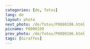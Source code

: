 ```yaml
---
categories: [de, fotos]
lang: de
layout: photo
next_photo: /de/fotos/P0000108.html
picname: P0000109
prev_photo: /de/fotos/P0000106.html
tags: [Giraffes]
---
```

